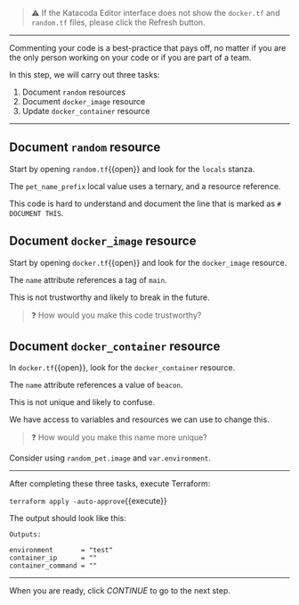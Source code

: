 > ⚠️ If the Katacoda Editor interface does not show the `docker.tf` and `random.tf` files, please click the <i class="fa fa-sync"></i> Refresh button.

---

Commenting your code is a best-practice that pays off, no matter if you are the only person working on your code or if you are part of a team.

In this step, we will carry out three tasks:

1. Document `random` resources
2. Document `docker_image` resource
3. Update `docker_container` resource

---

## Document `random` resource

Start by opening `random.tf`{{open}} and look for the `locals` stanza.

The `pet_name_prefix` local value uses a ternary, and a resource reference.

This code is hard to understand and document the line that is marked as `# DOCUMENT THIS`.

## Document `docker_image` resource

Start by opening `docker.tf`{{open}} and look for the `docker_image` resource.

The `name` attribute references a tag of `main`.

This is not trustworthy and likely to break in the future.

> ❓ How would you make this code trustworthy?

## Document `docker_container` resource

In `docker.tf`{{open}}, look for the `docker_container` resource.

The `name` attribute references a value of `beacon`.

This is not unique and likely to confuse.

We have access to variables and resources we can use to change this.

> ❓ How would you make this name more unique?

Consider using `random_pet.image` and `var.environment`.

---

After completing these three tasks, execute Terraform:

`terraform apply -auto-approve`{{execute}}

The output should look like this:

```text
Outputs:

environment       = "test"
container_ip      = ""
container_command = ""
```

---

When you are ready, click _CONTINUE_ to go to the next step.
